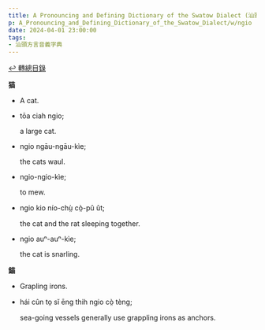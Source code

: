 ```yaml
---
title: A Pronouncing and Defining Dictionary of the Swatow Dialect (汕頭方言音義字典) / ngio
p: A_Pronouncing_and_Defining_Dictionary_of_the_Swatow_Dialect/w/ngio
date: 2024-04-01 23:00:00
tags: 
- 汕頭方言音義字典
---
```


[↩️ 轉總目錄](/A_Pronouncing_and_Defining_Dictionary_of_the_Swatow_Dialect)


**猫**
- A cat.

- tōa ciah ngio;

  a large cat.

- ngio ngāu-ngāu-kìe;

  the cats waul.

- ngio-ngio-kìe;

  to mew.

- ngio kio nío-chṳ̀ cò̤-pû ût;

  the cat and the rat sleeping together.

- ngio auⁿ-auⁿ-kìe;

  the cat is snarling.

**錨**
- Grapling irons.

- hái cûn to̤ sĭ ēng thih ngio cò̤ tèng;

  sea-going vessels generally use grappling irons as anchors.